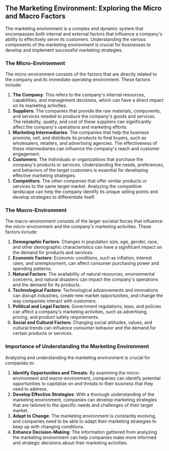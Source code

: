 ## The Marketing Environment: Exploring the Micro and Macro Factors

The marketing environment is a complex and dynamic system that encompasses both internal and external factors that influence a company's ability to effectively serve its customers. Understanding the various components of the marketing environment is crucial for businesses to develop and implement successful marketing strategies.

### The Micro-Environment

The micro-environment consists of the factors that are directly related to the company and its immediate operating environment. These factors include:

1. **The Company**: This refers to the company's internal resources, capabilities, and management decisions, which can have a direct impact on its marketing activities.
2. **Suppliers**: The companies that provide the raw materials, components, and services needed to produce the company's goods and services. The reliability, quality, and cost of these suppliers can significantly affect the company's operations and marketing efforts.
3. **Marketing Intermediaries**: The companies that help the business promote, sell, and distribute its products to final buyers, such as wholesalers, retailers, and advertising agencies. The effectiveness of these intermediaries can influence the company's reach and customer engagement.
4. **Customers**: The individuals or organizations that purchase the company's products or services. Understanding the needs, preferences, and behaviors of the target customers is essential for developing effective marketing strategies.
5. **Competitors**: The other companies that offer similar products or services to the same target market. Analyzing the competitive landscape can help the company identify its unique selling points and develop strategies to differentiate itself.

### The Macro-Environment

The macro-environment consists of the larger societal forces that influence the micro-environment and the company's marketing activities. These factors include:

1. **Demographic Factors**: Changes in population size, age, gender, race, and other demographic characteristics can have a significant impact on the demand for products and services.
2. **Economic Factors**: Economic conditions, such as inflation, interest rates, and unemployment, can affect consumer purchasing power and spending patterns.
3. **Natural Factors**: The availability of natural resources, environmental concerns, and natural disasters can impact the company's operations and the demand for its products.
4. **Technological Factors**: Technological advancements and innovations can disrupt industries, create new market opportunities, and change the way companies interact with customers.
5. **Political and Legal Factors**: Government regulations, laws, and policies can affect a company's marketing activities, such as advertising, pricing, and product safety requirements.
6. **Social and Cultural Factors**: Changing social attitudes, values, and cultural trends can influence consumer behavior and the demand for certain products or services.

### Importance of Understanding the Marketing Environment

Analyzing and understanding the marketing environment is crucial for companies to:

1. **Identify Opportunities and Threats**: By examining the micro-environment and macro-environment, companies can identify potential opportunities to capitalize on and threats to their business that they need to address.
2. **Develop Effective Strategies**: With a thorough understanding of the marketing environment, companies can develop marketing strategies that are tailored to the specific needs and challenges of their target market.
3. **Adapt to Change**: The marketing environment is constantly evolving, and companies need to be able to adapt their marketing strategies to keep up with changing conditions.
4. **Enhance Decision-Making**: The information gathered from analyzing the marketing environment can help companies make more informed and strategic decisions about their marketing activities.

